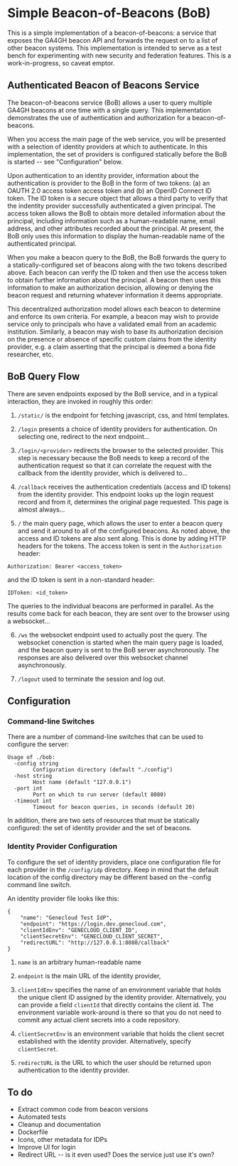 # Simple Beacon-of-Beacons (BoB)

This is a simple implementation of a beacon-of-beacons: a service that
exposes the GA4GH beacon API and forwards the request on to a list of
other beacon systems. This implementation is intended to serve as a
test bench for experimenting with new security and federation
features. This is a work-in-progress, so caveat emptor.


## Authenticated Beacon of Beacons Service

The beacon-of-beacons service (BoB) allows a user to query multiple
GA4GH beacons at one time with a single query. This implementation
demonstrates the use of authentication and authorization for a
beacon-of-beacons.

When you access the main page of the web service, you will be
presented with a selection of identity providers at which to
authenticate. In this implementation, the set of providers is
configured statically before the BoB is started -- see "Configuration"
below.

Upon authentication to an identity provider, information about the
authentication is provider to the BoB in the form of two tokens: (a)
an OAUTH 2.0 access token access token and (b) an OpenID Connect ID
token. The ID token is a secure object that allows a third party to
verify that the indentity provider successfully authenticated a given
principal. The access token allows the BoB to obtain more detailed
information about the principal, including information such as a
human-readable name, email address, and other attributes recorded
about the principal. At present, the BoB only uses this information to
display the human-readable name of the authenticated principal.

When you make a beacon query to the BoB, the BoB forwards the query to
a statically-configured set of beacons along with the two tokens
described above. Each beacon can verify the ID token and then use the
access token to obtain further information about the principal. A
beacon then uses this information to make an authorization decision,
allowing or denying the beacon request and returning whatever
information it deems appropriate. 

This decentralized authorization model allows each beacon to determine
and enforce its own criteria. For example, a beacon may wish to
provide service only to principals who have a validated email from an
academic institution. Similarly, a beacon may wish to base its
authorization decision on the presence or absence of specific custom
claims from the identity provider, e.g. a claim asserting that the
principal is deemed a bona fide researcher, etc.

## BoB Query Flow

There are seven endpoints exposed by the BoB service, and in a typical
interaction, they are invoked in roughly this order:

1. `/static/` is the endpoint for fetching javascript, css, and html
templates.

2. `/login` presents a choice of identity providers for
authentication. On selecting one, redirect to the next endpoint...

3. `/login/<provider>` redirects the browser to the selected provider.
This step is necessary because the BoB needs to keep a record of the
authentication request so that it can correlate the request with the
callback from the identity provider, which is delivered to...

4. `/callback` receives the authentication credentials (access and ID
tokens) from the identity provider. This endpoint looks up the login
request record and from it, determines the original page requested.
This page is almost always...

5. `/` the main query page, which allows the user to enter a beacon
query and send it around to all of the configured beacons. As noted
above, the access and ID tokens are also sent along. This is done by
adding HTTP headers for the tokens. The access token is sent in the
`Authorization` header:

```
Authorization: Bearer <access_token>
```

and the ID token is sent in a non-standard header:

```
IDToken: <id_token>
```

The queries to the individual beacons are performed in parallel. As
the results come back for each beacon, they are sent over to the
browser using a websocket...

6. `/ws` the websocket endpoint used to actually post the query. The
websocket conenction is started when the main query page is loaded,
and the beacon query is sent to the BoB server asynchronously. The
responses are also delivered over this websocket channel
asynchronously.

7. `/logout` used to terminate the session and log out.

## Configuration


### Command-line Switches
There are a number of command-line switches that can be used to
configure the server:

```
Usage of ./bob:
  -config string
        Configuration directory (default "./config")
  -host string
        Host name (default "127.0.0.1")
  -port int
        Port on which to run server (default 8080)
  -timeout int
        Timeout for beacon queries, in seconds (default 20)
```

In addition, there are two sets of resources that must be statically
configured: the set of identity provider and the set of beacons.

### Identity Provider Configuration

To configure the set of identity providers, place one configuration
file for each provider in the `/config/idp` directory. Keep in mind
that the default location of the config directory may be different
based on the -config command line switch.

An identity provider file looks like this:

```
{
    "name": "Genecloud Test IdP",
    "endpoint": "https://login.dev.genecloud.com",
    "clientIdEnv": "GENECLOUD_CLIENT_ID",
    "clientSecretEnv": "GENECLOUD_CLIENT_SECRET",
    "redirectURL": "http://127.0.0.1:8080/callback"
}
```

1. `name` is an arbitrary human-readable name

2. `endpoint` is the main URL of the identity provider, 

3. `clientIdEnv` specifies the name of an environment variable that
holds the unique client ID assigned by the identity provider.
Alternatively, you can provide a field `clientId` that directly
contains the client id. The environment variable work-around is there
so that you do not need to commit any actual client secrets into a
code repository.

4. `clientSecretEnv` is an environment variable that holds the client
secret established with the identity provider. Alternatively, specify
`clientSecret`.

5. `redirectURL` is the URL to which the user should be returned upon
authentication to the identity provider.



## To do
* Extract common code from beacon versions
* Automated tests
* Cleanup and documentation
* Dockerfile
* Icons, other metadata for IDPs
* Improve UI for login
* Redirect URL -- is it even used? Does the service just use it's own?
